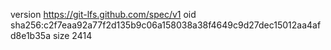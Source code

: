 version https://git-lfs.github.com/spec/v1
oid sha256:c2f7eaa92a77f2d135b9c06a158038a38f4649c9d27dec15012aa4afd8e1b35a
size 2414
